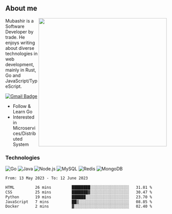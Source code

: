 ## About me

<img align="right" src="https://github-readme-stats-zhiwei-feng.vercel.app/api?username=mub4shir&show_icons=true" width="400" />

Mubashir is a Software Developer by trade. He enjoys writing about diverse technologies in web development, mainly in Rust, Go and JavaScript/TypeScript.

[![Gmail Badge](https://img.shields.io/badge/-mubashir11131719@gmail.com-c14438?style=flat-square&logo=Gmail&logoColor=white&link=mailto:mubashir11131719@gmail.com)](mailto:mubashir11131719@gmail.com)




- Follow & Learn Go
- Interested in Microservices/Distributed System


### Technologies
![Go](https://img.shields.io/badge/-Go-000000?style=flat-square&logo=go)
![Java](https://img.shields.io/badge/-Java-E34A86?style=flat-square&logo=java)
![Node.js](https://img.shields.io/badge/-Node.js-000000?style=flat-square&logo=node.js)
![MySQL](https://img.shields.io/badge/-MySQL-orange?style=flat-square&logo=MySQL)
![Redis](https://img.shields.io/badge/-Redis-black?style=flat-square&logo=Redis)
![MongoDB](https://img.shields.io/badge/-MongoDB-000000?style=flat-square&logo=mongodb)






<!--START_SECTION:waka-->

```txt
From: 13 May 2023 - To: 12 June 2023

HTML         26 mins         ████████░░░░░░░░░░░░░░░░░   31.81 %
CSS          25 mins         ███████▓░░░░░░░░░░░░░░░░░   30.47 %
Python       19 mins         ██████░░░░░░░░░░░░░░░░░░░   23.70 %
JavaScript   7 mins          ██▒░░░░░░░░░░░░░░░░░░░░░░   08.85 %
Docker       2 mins          ▓░░░░░░░░░░░░░░░░░░░░░░░░   02.40 %
```

<!--END_SECTION:waka-->
</p>


